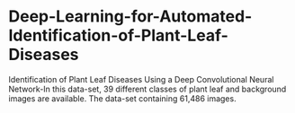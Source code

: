 # Deep-Learning-for-Automated-Identification-of-Plant-Leaf-Diseases
 Identification of Plant Leaf Diseases Using a Deep Convolutional Neural Network-In this data-set, 39 different classes of plant leaf and background images are available.  The data-set containing 61,486 images.
